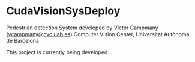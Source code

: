 # CudaVisionSysDeploy

Pedestrian detection System developed by Víctor Campmany (vcampmany@cvc.uab.es)
Computer Vision Center, Universitat Autònoma de Barcelona

This project is currently being developed...
